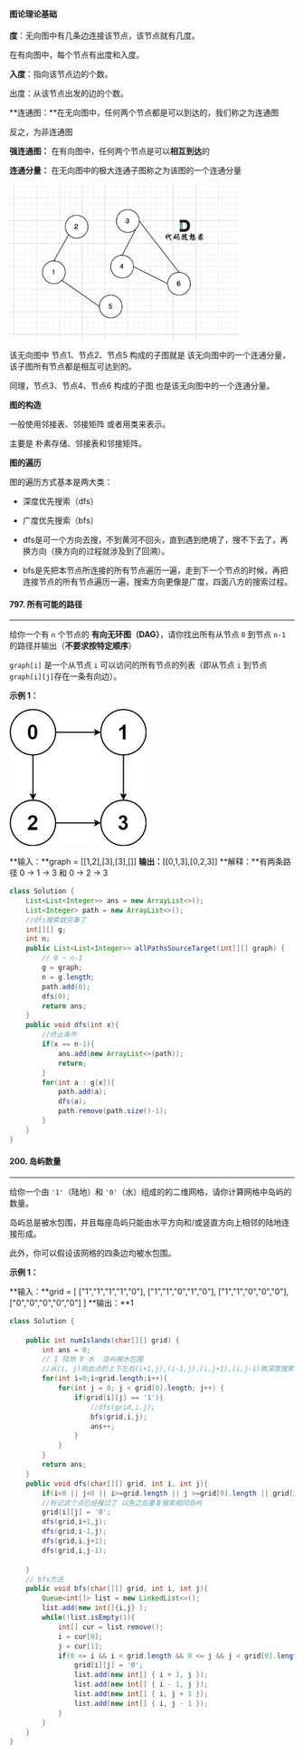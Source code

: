 #### 图论理论基础

**度**：无向图中有几条边连接该节点，该节点就有几度。

在有向图中，每个节点有出度和入度。

**入度**：指向该节点边的个数。

出度：从该节点出发的边的个数。

**连通图：**在无向图中，任何两个节点都是可以到达的，我们称之为连通图

反之，为非连通图

**强连通图：** 在有向图中，任何两个节点是可以**相互到达**的

**连通分量：** 在无向图中的极大连通子图称之为该图的一个连通分量

<img src="pictures/图论.assets/20240511111559.png" alt="img" style="zoom:67%;" />

该无向图中 节点1、节点2、节点5 构成的子图就是 该无向图中的一个连通分量，该子图所有节点都是相互可达到的。

同理，节点3、节点4、节点6 构成的子图 也是该无向图中的一个连通分量。



**图的构造**

一般使用邻接表、邻接矩阵 或者用类来表示。

主要是 朴素存储、邻接表和邻接矩阵。



**图的遍历**

图的遍历方式基本是两大类：

- 深度优先搜索（dfs）
- 广度优先搜索（bfs）



- dfs是可一个方向去搜，不到黄河不回头，直到遇到绝境了，搜不下去了，再换方向（换方向的过程就涉及到了回溯）。
- bfs是先把本节点所连接的所有节点遍历一遍，走到下一个节点的时候，再把连接节点的所有节点遍历一遍，搜索方向更像是广度，四面八方的搜索过程。



#### 797\. 所有可能的路径
-------------

给你一个有 `n` 个节点的 **有向无环图（DAG）**，请你找出所有从节点 `0` 到节点 `n-1` 的路径并输出（**不要求按特定顺序**）

 `graph[i]` 是一个从节点 `i` 可以访问的所有节点的列表（即从节点 `i` 到节点 `graph[i][j]`存在一条有向边）。

**示例 1：**

![](pictures/图论.assets/all_1.jpg)

**输入：**graph = \[\[1,2\],\[3\],\[3\],\[\]\]
**输出：**\[\[0,1,3\],\[0,2,3\]\]
**解释：**有两条路径 0 -> 1 -> 3 和 0 -> 2 -> 3



```java
class Solution {
    List<List<Integer>> ans = new ArrayList<>();
    List<Integer> path = new ArrayList<>();
    //dfs搜索就完事了
    int[][] g;
    int n;
    public List<List<Integer>> allPathsSourceTarget(int[][] graph) {
        // 0 ~ n-1
        g = graph;
        n = g.length;
        path.add(0);
        dfs(0);
        return ans;
    }
    public void dfs(int x){
        //终止条件
        if(x == n-1){
            ans.add(new ArrayList<>(path));
            return;
        }
        for(int a : g[x]){
            path.add(a);
            dfs(a);
            path.remove(path.size()-1);
        }
    }
}
```



#### 200\. 岛屿数量
----------

给你一个由 `'1'`（陆地）和 `'0'`（水）组成的的二维网格，请你计算网格中岛屿的数量。

岛屿总是被水包围，并且每座岛屿只能由水平方向和/或竖直方向上相邻的陆地连接形成。

此外，你可以假设该网格的四条边均被水包围。

**示例 1：**

**输入：**grid = \[
  \["1","1","1","1","0"\],
  \["1","1","0","1","0"\],
  \["1","1","0","0","0"\],
  \["0","0","0","0","0"\]
\]
**输出：**1



```java
class Solution {

    public int numIslands(char[][] grid) {
        int ans = 0;
        // 1 陆地 0 水  岛屿被水包围
        //从(i, j)向此点的上下左右(i+1,j),(i-1,j),(i,j+1),(i,j-1)做深度搜索
        for(int i=0;i<grid.length;i++){
            for(int j = 0; j < grid[0].length; j++) {
                if(grid[i][j] == '1'){
                    //dfs(grid,i,j);
                    bfs(grid,i,j);
                    ans++;
                }
            }
        }
        return ans;
    }
    public void dfs(char[][] grid, int i, int j){
        if(i<0 || j<0 || i>=grid.length || j >=grid[0].length || grid[i][j] == '0') return;
        //标记这个点已经搜过了 以免之后重复搜索相同岛屿
        grid[i][j] = '0';
        dfs(grid,i+1,j);
        dfs(grid,i-1,j);
        dfs(grid,i,j+1);
        dfs(grid,i,j-1);

    }
	// bfs方法
    public void bfs(char[][] grid, int i, int j){
        Queue<int[]> list = new LinkedList<>();
        list.add(new int[]{i,j} );
        while(!list.isEmpty()){
            int[] cur = list.remove();
            i = cur[0];
            j = cur[1];
            if(0 <= i && i < grid.length && 0 <= j && j < grid[0].length && grid[i][j] == '1') {
                grid[i][j] = '0';
                list.add(new int[] { i + 1, j });
                list.add(new int[] { i - 1, j });
                list.add(new int[] { i, j + 1 });
                list.add(new int[] { i, j - 1 });
            }
        }
    }
}
```





